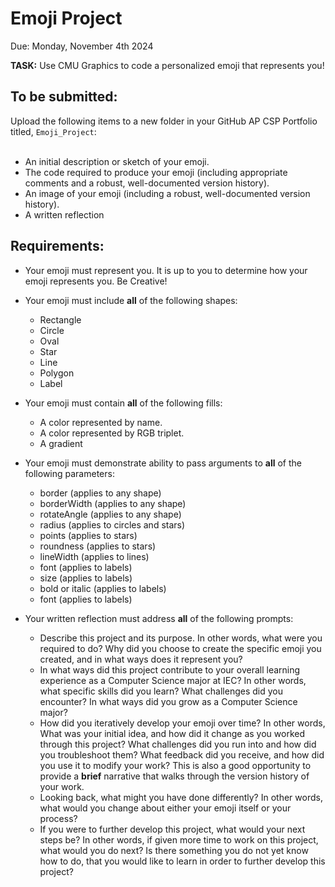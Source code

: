 # Emoji Project
Due: Monday, November 4th 2024

**TASK:** Use CMU Graphics to code a personalized emoji that represents you!

## To be submitted:
Upload the following items to a new folder in your GitHub AP CSP Portfolio titled, `Emoji_Project`:<br><br>
* An initial description or sketch of your emoji.
* The code required to produce your emoji (including appropriate comments and a robust, well-documented version history).
* An image of your emoji (including a robust, well-documented version history).
* A written reflection

## Requirements:

* Your emoji must represent you.  It is up to you to determine how your emoji represents you.  Be Creative!

* Your emoji must include **all** of the following shapes:
    * Rectangle
    * Circle
    * Oval
    * Star
    * Line
    * Polygon
    * Label

* Your emoji must contain **all** of the following fills:
    * A color represented by name.
    * A color represented by RGB triplet.
    * A gradient

* Your emoji must demonstrate ability to pass arguments to **all** of the following parameters:
    * border (applies to any shape)
    * borderWidth (applies to any shape)
    * rotateAngle (applies to any shape)
    * radius (applies to circles and stars)
    * points (applies to stars)
    * roundness (applies to stars)
    * lineWidth (applies to lines)
    * font (applies to labels)
    * size (applies to labels)
    * bold or italic (applies to labels)
    * font (applies to labels)
 
* Your written reflection must address **all** of the following prompts:
    * Describe this project and its purpose.  In other words, what were you required to do? Why did you choose to create the specific emoji you created, and in what ways does it represent you?
    * In what ways did this project contribute to your overall learning experience as a Computer Science major at IEC? In other words, what specific skills did you learn? What challenges did you encounter? In what ways did you grow as a Computer Science major?
    * How did you iteratively develop your emoji over time? In other words, What was your initial idea, and how did it change as you worked through this project? What challenges did you run into and how did you troubleshoot them? What feedback did you receive, and how did you use it to modify your work?  This is also a good opportunity to provide a **brief** narrative that walks through the version history of your work.
    * Looking back, what might you have done differently? In other words, what would you change about either your emoji itself or your process?
    * If you were to further develop this project, what would your next steps be? In other words, if given more time to work on this project, what would you do next? Is there something you do not yet know how to do, that you would like to learn in order to further develop this project?
